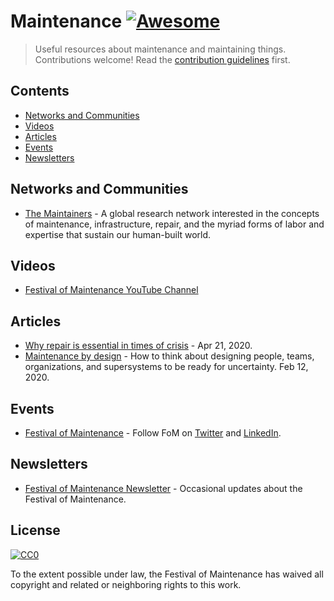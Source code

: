 # Maintenance [![Awesome](https://awesome.re/badge.svg)](https://awesome.re)

> Useful resources about maintenance and maintaining things. Contributions welcome! Read the [contribution guidelines](contributing.md) first.

## Contents

- [Networks and Communities](#networks-and-communities)
- [Videos](#videos)
- [Articles](#articles)
- [Events](#events)
- [Newsletters](#newsletters)

## Networks and Communities

- [The Maintainers](https://themaintainers.org/) - A global research network interested in the concepts of maintenance, infrastructure, repair, and the myriad forms of labor and expertise that sustain our human-built world.

## Videos

- [Festival of Maintenance YouTube Channel](https://www.youtube.com/channel/UCpufp_ikE1old2nGP5XhpWQ)

## Articles

- [Why repair is essential in times of crisis](https://repair.eu/news/why-repair-is-essential-in-times-of-crisis/) - Apr 21, 2020.
- [Maintenance by design](https://uncertaintymindset.substack.com/p/15-maintenance-by-design) - How to think about designing people, teams, organizations, and supersystems to be ready for uncertainty. Feb 12, 2020.

## Events

- [Festival of Maintenance](https://festivalofmaintenance.org.uk/) - Follow FoM on [Twitter](https://twitter.com/MaintenanceFest) and [LinkedIn](https://www.linkedin.com/company/maintenancefest).

## Newsletters

- [Festival of Maintenance Newsletter](https://tinyletter.com/FestivalOfMaintenance) - Occasional updates about the Festival of Maintenance.

## License

[![CC0](https://mirrors.creativecommons.org/presskit/buttons/88x31/svg/cc-zero.svg)](https://creativecommons.org/publicdomain/zero/1.0)

To the extent possible under law, the Festival of Maintenance has waived all copyright and related or neighboring rights to this work.

